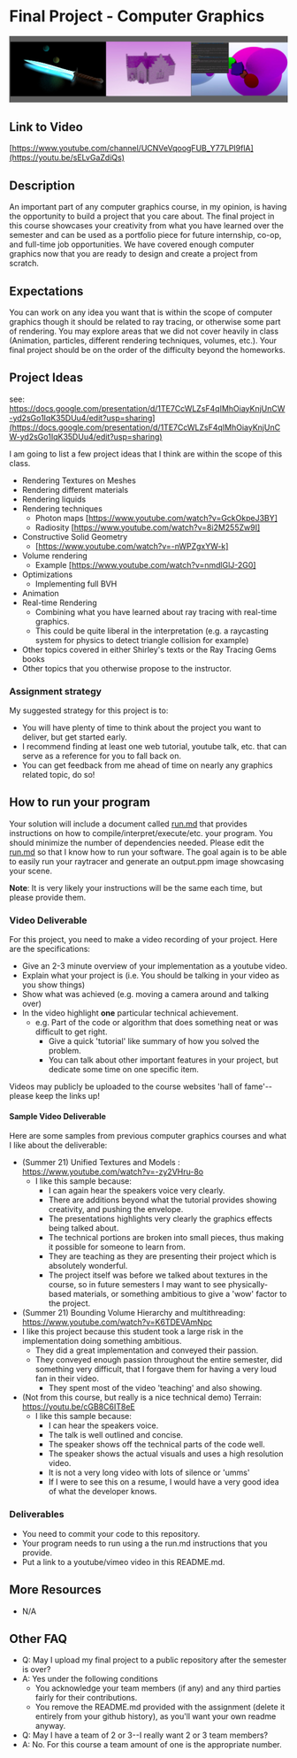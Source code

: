 # Final Project - Computer Graphics

<img src="./media/header.jpg">

## Link to Video
[https://www.youtube.com/channel/UCNVeVqoogFUB_Y77LPI9flA](https://youtu.be/sELvGaZdiQs)

## Description

An important part of any computer graphics course, in my opinion, is having the opportunity to build a project that you care about. The final project in this course showcases your creativity from what you have learned over the semester and can be used as a portfolio piece for future internship, co-op, and full-time job opportunities.  We have covered enough computer graphics now that you are ready to design and create a project from scratch.
  
## Expectations

You can work on any idea you want that is within the scope of computer graphics though it should be related to ray tracing, or otherwise some part of rendering. You may explore areas that we did not cover heavily in class (Animation, particles, different rendering techniques, volumes, etc.).  Your final project should be on the order of the difficulty beyond the homeworks.  

## Project Ideas

see: https://docs.google.com/presentation/d/1TE7CcWLZsF4qIMhOiayKnjUnCW-yd2sGo1IqK35DUu4/edit?usp=sharing](https://docs.google.com/presentation/d/1TE7CcWLZsF4qIMhOiayKnjUnCW-yd2sGo1IqK35DUu4/edit?usp=sharing)

I am going to list a few project ideas that I think are within the scope of this class.

* Rendering Textures on Meshes
* Rendering different materials
* Rendering liquids
* Rendering techniques
  * Photon maps [https://www.youtube.com/watch?v=GckOkpeJ3BY]
  * Radiosity [https://www.youtube.com/watch?v=8i2M255Zw9I]
* Constructive Solid Geometry
  * [https://www.youtube.com/watch?v=-nWPZgxYW-k]
* Volume rendering
  * Example [https://www.youtube.com/watch?v=nmdlGlJ-2G0]
* Optimizations
  * Implementing full BVH
* Animation
* Real-time Rendering
  * Combining what you have learned about ray tracing with real-time graphics.
  * This could be quite liberal in the interpretation (e.g. a raycasting system for physics to detect triangle collision for example)
* Other topics covered in either Shirley's texts or the Ray Tracing Gems books
* Other topics that you otherwise propose to the instructor.

### Assignment strategy

My suggested strategy for this project is to:

* You will have plenty of time to think about the project you want to deliver, but get started early.
* I recommend finding at least one web tutorial, youtube talk, etc. that can serve as a reference for you to fall back on.
* You can get feedback from me ahead of time on nearly any graphics related topic, do so!
  
## How to run your program

Your solution will include a document called [run.md](./run.md) that provides instructions on how to compile/interpret/execute/etc. your program. You should minimize the number of dependencies needed. Please edit the [run.md](./run.md) so that I know how to run your software. The goal again is to be able to easily run your raytracer and generate an output.ppm image showcasing your scene.

**Note**: It is very likely your instructions will be the same each time, but please provide them.

### Video Deliverable

For this project, you need to make a video recording of your project. Here are the specifications:

- Give an 2-3 minute overview of your implementation as a youtube video.
- Explain what your project is (i.e. You should be talking in your video as you show things)
- Show what was achieved (e.g. moving a camera around and talking over) 
- In the video highlight **one** particular technical achievement.
  - e.g. Part of the code or algorithm that does something neat or was difficult to get right.
    - Give a quick 'tutorial' like summary of how you solved the problem.
    - You can talk about other important features in your project, but dedicate some time on one specific item.
    
Videos may publicly be uploaded to the course websites 'hall of fame'--please keep the links up!

#### Sample Video Deliverable

Here are some samples from previous computer graphics courses and what I like about the deliverable:

- (Summer 21) Unified Textures and Models : https://www.youtube.com/watch?v=-zy2VHru-8o
  - I like this sample because:
    - I can again hear the speakers voice very clearly.
    - There are additions beyond what the tutorial provides showing creativity, and pushing the envelope.
    - The presentations highlights very clearly the graphics effects being talked about.
    - The technical portions are broken into small pieces, thus making it possible for someone to learn from. 
    - They are teaching as they are presenting their project which is absolutely wonderful.
    - The project itself was before we talked about textures in the course, so in future semesters I may want to see physically-based materials, or something ambitious to give a 'wow' factor to the project.
 - (Summer 21) Bounding Volume Hierarchy and multithreading: https://www.youtube.com/watch?v=K6TDEVAmNpc 
  - I like this project because this student took a large risk in the implementation doing something ambitious.
    - They did a great implementation and conveyed their passion.
    - They conveyed enough passion throughout the entire semester, did something very difficult, that I forgave them for having a very loud fan in their video.
      - They spent most of the video 'teaching' and also showing.
- (Not from this course, but really is a nice technical demo) Terrain: https://youtu.be/cGB8C6IT8eE
  - I like this sample because:
    - I can hear the speakers voice.
    - The talk is well outlined and concise.
    - The speaker shows off the technical parts of the code well.
    - The speaker shows the actual visuals and uses a high resolution video.
    - It is not a very long video with lots of silence or 'umms'
    - If I were to see this on a resume, I would have a very good idea of what the developer knows.

### Deliverables

* You need to commit your code to this repository.
* Your program needs to run using a the run.md instructions that you provide.
* Put a link to a youtube/vimeo video in this README.md.

## More Resources

* N/A

## Other FAQ

- Q: May I upload my final project to a public repository after the semester is over?
- A: Yes under the following conditions
  - You acknowledge your team members (if any) and any third parties fairly for their contributions.
  - You remove the README.md provided with the assignment (delete it entirely from your github history), as you'll want your own readme anyway.
- Q: May I have a team of 2 or 3--I really want 2 or 3 team members?
- A: No. For this course a team amount of one is the appropriate number.
